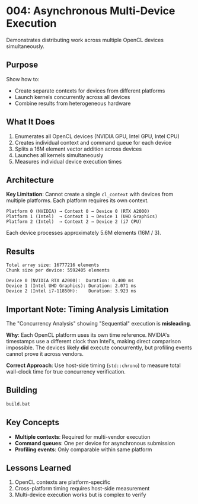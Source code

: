 # 004: Asynchronous Multi-Device Execution

Demonstrates distributing work across multiple OpenCL devices simultaneously.

## Purpose

Show how to:
- Create separate contexts for devices from different platforms
- Launch kernels concurrently across all devices
- Combine results from heterogeneous hardware

## What It Does

1. Enumerates all OpenCL devices (NVIDIA GPU, Intel GPU, Intel CPU)
2. Creates individual context and command queue for each device
3. Splits a 16M element vector addition across devices
4. Launches all kernels simultaneously
5. Measures individual device execution times

## Architecture

**Key Limitation**: Cannot create a single `cl_context` with devices from multiple platforms. Each platform requires its own context.

```
Platform 0 (NVIDIA) → Context 0 → Device 0 (RTX A2000)
Platform 1 (Intel)  → Context 1 → Device 1 (UHD Graphics)
Platform 2 (Intel)  → Context 2 → Device 2 (i7 CPU)
```

Each device processes approximately 5.6M elements (16M / 3).

## Results

```
Total array size: 16777216 elements
Chunk size per device: 5592405 elements

Device 0 (NVIDIA RTX A2000):  Duration: 0.400 ms
Device 1 (Intel UHD Graphics): Duration: 2.071 ms
Device 2 (Intel i7-11850H):    Duration: 3.923 ms
```

## Important Note: Timing Analysis Limitation

The "Concurrency Analysis" showing "Sequential" execution is **misleading**. 

**Why**: Each OpenCL platform uses its own time reference. NVIDIA's timestamps use a different clock than Intel's, making direct comparison impossible. The devices likely **did** execute concurrently, but profiling events cannot prove it across vendors.

**Correct Approach**: Use host-side timing (`std::chrono`) to measure total wall-clock time for true concurrency verification.

## Building

```cmd
build.bat
```

## Key Concepts

- **Multiple contexts**: Required for multi-vendor execution
- **Command queues**: One per device for asynchronous submission
- **Profiling events**: Only comparable within same platform

## Lessons Learned

1. OpenCL contexts are platform-specific
2. Cross-platform timing requires host-side measurement
3. Multi-device execution works but is complex to verify
